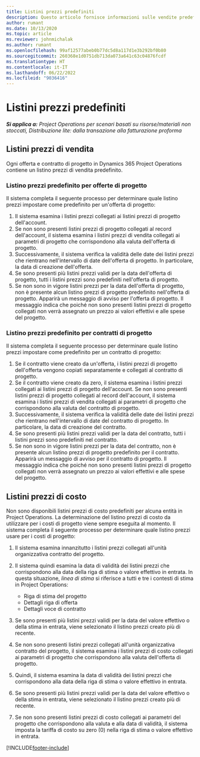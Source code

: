 ```yaml
---
title: Listini prezzi predefiniti
description: Questo articolo fornisce informazioni sulle vendite predefinite e sui listini prezzi di costo in Project Operations.
author: rumant
ms.date: 10/13/2020
ms.topic: article
ms.reviewer: johnmichalak
ms.author: rumant
ms.openlocfilehash: 99af12577abeb0b77dc5d8a117d1e3b292bf0b80
ms.sourcegitcommit: 260368e1d0751db713da073a641c63c04876fcdf
ms.translationtype: HT
ms.contentlocale: it-IT
ms.lasthandoff: 06/22/2022
ms.locfileid: "9036416"
---
```

# <a name="default-price-lists"></a>Listini prezzi predefiniti

_**Si applica a:** Project Operations per scenari basati su risorse/materiali non stoccati, Distribuzione lite: dalla transazione alla fatturazione proforma_

## <a name="sales-price-lists"></a>Listini prezzi di vendita

Ogni offerta e contratto di progetto in Dynamics 365 Project Operations contiene un listino prezzi di vendita predefinito. 

### <a name="price-list-default-on-project-quotes"></a>Listino prezzi predefinito per offerte di progetto
Il sistema completa il seguente processo per determinare quale listino prezzi impostare come predefinito per un'offerta di progetto:

1. Il sistema esamina i listini prezzi collegati ai listini prezzi di progetto dell'account. 
2. Se non sono presenti listini prezzi di progetto collegati al record dell'account, il sistema esamina i listini prezzi di vendita collegati ai parametri di progetto che corrispondono alla valuta dell'offerta di progetto.
3. Successivamente, il sistema verifica la validità delle date dei listini prezzi che rientrano nell'intervallo di date dell'offerta di progetto. In particolare, la data di creazione dell'offerta.
4. Se sono presenti più listini prezzi validi per la data dell'offerta di progetto, tutti i listini prezzi sono predefiniti nell'offerta di progetto.
5. Se non sono in vigore listini prezzi per la data dell'offerta di progetto, non è presente alcun listino prezzi di progetto predefinito nell'offerta di progetto. Apparirà un messaggio di avviso per l'offerta di progetto. Il messaggio indica che poiché non sono presenti listini prezzi di progetto collegati non verrà assegnato un prezzo ai valori effettivi e alle spese del progetto.

### <a name="price-list-default-on-project-contracts"></a>Listino prezzi predefinito per contratti di progetto 
Il sistema completa il seguente processo per determinare quale listino prezzi impostare come predefinito per un contratto di progetto:

1. Se il contratto viene creato da un'offerta, i listini prezzi di progetto dell'offerta vengono copiati separatamente e collegati al contratto di progetto.
2. Se il contratto viene creato da zero, il sistema esamina i listini prezzi collegati ai listini prezzi di progetto dell'account. Se non sono presenti listini prezzi di progetto collegati al record dell'account, il sistema esamina i listini prezzi di vendita collegati ai parametri di progetto che corrispondono alla valuta del contratto di progetto.
4. Successivamente, il sistema verifica la validità delle date dei listini prezzi che rientrano nell'intervallo di date del contratto di progetto. In particolare, la data di creazione del contratto.
5. Se sono presenti più listini prezzi validi per la data del contratto, tutti i listini prezzi sono predefiniti nel contratto.
6. Se non sono in vigore listini prezzi per la data del contratto, non è presente alcun listino prezzi di progetto predefinito per il contratto. Apparirà un messaggio di avviso per il contratto di progetto. Il messaggio indica che poiché non sono presenti listini prezzi di progetto collegati non verrà assegnato un prezzo ai valori effettivi e alle spese del progetto.

## <a name="cost-price-lists"></a>Listini prezzi di costo

Non sono disponibili listini prezzi di costo predefiniti per alcuna entità in Project Operations. La determinazione del listino prezzi di costo da utilizzare per i costi di progetto viene sempre eseguita al momento. Il sistema completa il seguente processo per determinare quale listino prezzi usare per i costi di progetto:

1. Il sistema esamina innanzitutto i listini prezzi collegati all'unità organizzativa contratto del progetto.
2. Il sistema quindi esamina la data di validità dei listini prezzi che corrispondono alla data della riga di stima o valore effettivo in entrata. In questa situazione, *linea di stima* si riferisce a tutti e tre i contesti di stima in Project Operations:

    - Riga di stima del progetto
    - Dettagli riga di offerta
    - Dettagli voce di contratto
  
3. Se sono presenti più listini prezzi validi per la data del valore effettivo o della stima in entrata, viene selezionato il listino prezzi creato più di recente.
4. Se non sono presenti listini prezzi collegati all'unità organizzativa contratto del progetto, il sistema esamina i listini prezzi di costo collegati ai parametri di progetto che corrispondono alla valuta dell'offerta di progetto.
5. Quindi, il sistema esamina la data di validità dei listini prezzi che corrispondono alla data della riga di stima o valore effettivo in entrata. 
6. Se sono presenti più listini prezzi validi per la data del valore effettivo o della stima in entrata, viene selezionato il listino prezzi creato più di recente.
7. Se non sono presenti listini prezzi di costo collegati ai parametri del progetto che corrispondono alla valuta e alla data di validità, il sistema imposta la tariffa di costo su zero (0) nella riga di stima o valore effettivo in entrata.


[!INCLUDE[footer-include](../includes/footer-banner.md)]
